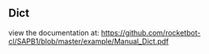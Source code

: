 ## Dict

 view the documentation at: https://github.com/rocketbot-cl/SAPB1/blob/master/example/Manual_Dict.pdf